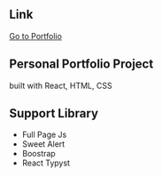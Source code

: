 ## Link

[Go to Portfolio](https://minh1609.github.io/portfolio/)

## Personal Portfolio Project

built with React, HTML, CSS

## Support Library

-   Full Page Js
-   Sweet Alert
-   Boostrap
-   React Typyst
